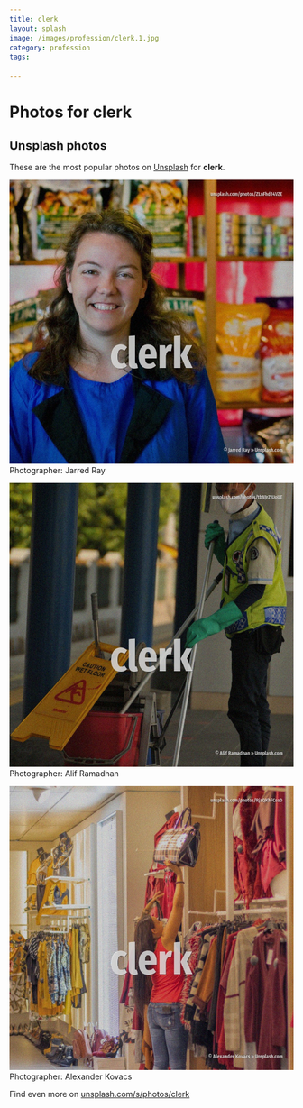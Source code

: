```yaml
---
title: clerk
layout: splash
image: /images/profession/clerk.1.jpg
category: profession
tags:

---
```

# Photos for clerk
 
## Unsplash photos
These are the most popular photos on [Unsplash](https://unsplash.com) for **clerk**.
 
![clerk](/images/profession/clerk.1.jpg)
Photographer:  Jarred Ray
 
![clerk](/images/profession/clerk.2.jpg)
Photographer:  Alif Ramadhan
 
![clerk](/images/profession/clerk.3.jpg)
Photographer:  Alexander Kovacs
 
Find even more on [unsplash.com/s/photos/clerk](https://unsplash.com/s/photos/clerk)
 

